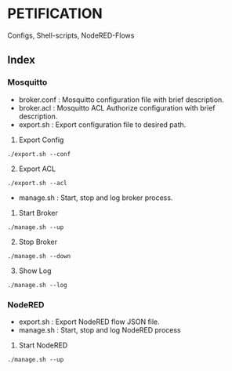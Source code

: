 # PETIFICATION
Configs, Shell-scripts, NodeRED-Flows

## Index
### Mosquitto
- broker.conf : Mosquitto configuration file with brief description.
- broker.acl : Mosquitto ACL Authorize configuration with brief description.
- export.sh : Export configuration file to desired path.
1. Export Config
```
./export.sh --conf
```
2. Export ACL
```
./export.sh --acl
```     
- manage.sh : Start, stop and log broker process.
1. Start Broker
```
./manage.sh --up
```
2. Stop Broker
```
./manage.sh --down
```
3. Show Log
```
./manage.sh --log
```
### NodeRED
- export.sh : Export NodeRED flow JSON file.
- manage.sh : Start, stop and log NodeRED process
1. Start NodeRED
```
./manage.sh --up
```
